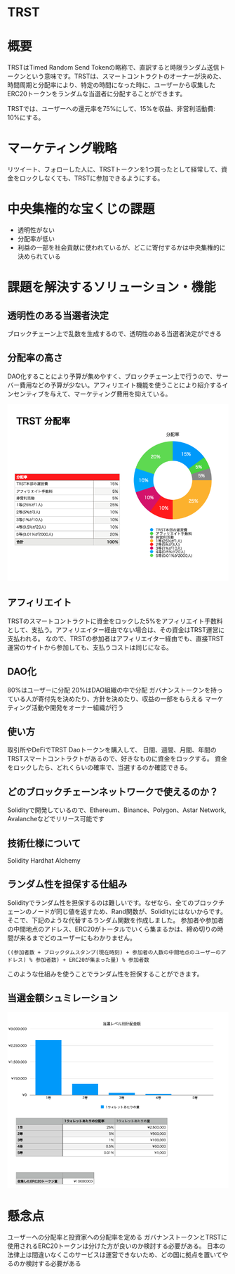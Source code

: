 # TRST

# 概要
TRSTはTimed Random Send Tokenの略称で、直訳すると時限ランダム送信トークンという意味です。TRSTは、スマートコントラクトのオーナーが決めた、時間周期と分配率により、特定の時間になった時に、ユーザーから収集したERC20トークンをランダムな当選者に分配することができます。

TRSTでは、ユーザーへの還元率を75%にして、15%を収益、非営利活動費: 10%にする。

# マーケティング戦略
リツイート、フォローした人に、TRSTトークンを1つ買ったとして経常して、資金をロックしなくても、TRSTに参加できるようにする。

# 中央集権的な宝くじの課題
- 透明性がない
- 分配率が低い
- 利益の一部を社会貢献に使われているが、どこに寄付するかは中央集権的に決められている

# 課題を解決するソリューション・機能
## 透明性のある当選者決定
ブロックチェーン上で乱数を生成するので、透明性のある当選者決定ができる

## 分配率の高さ
DAO化することにより予算が集めやすく、ブロックチェーン上で行うので、サーバー費用などの予算が少ない。アフィリエイト機能を使うことにより紹介するインセンティブを与えて、マーケティング費用を抑えている。

![](docs/img/sharing_ratio.png)

## アフィリエイト
TRSTのスマートコントラクトに資金をロックした5%をアフィリエイト手数料として、支払う。アフィリエイター経由でない場合は、その資金はTRST運営に支払われる。
なので、TRSTの参加者はアフィリエイター経由でも、直接TRST運営のサイトから参加しても、支払うコストは同じになる。

## DAO化
80%はユーザーに分配
20%はDAO組織の中で分配
ガバナンストークンを持っている人が寄付先を決めたり、方針を決めたり、収益の一部をもらえる
マーケティング活動や開発をオーナー組織が行う

## 使い方
取引所やDeFiでTRST Daoトークンを購入して、
日間、週間、月間、年間のTRSTスマートコントラクトがあるので、好きなものに資金をロックする。
資金をロックしたら、どれくらいの確率で、当選するのか確認できる。

## どのブロックチェーンネットワークで使えるのか？
Solidityで開発しているので、Ethereum、Binance、Polygon、Astar Network, Avalancheなどでリリース可能です

## 技術仕様について
Solidity
Hardhat
Alchemy

## ランダム性を担保する仕組み
Solidityでランダム性を担保するのは難しいです。なぜなら、全てのブロックチェーンのノードが同じ値を返すため、Rand関数が、Solidityにはないからです。
そこで、下記のような代替するランダム関数を作成しました。
参加者や参加者の中間地点のアドレス、ERC20がトータルでいくら集まるかは、締め切りの時間が来るまでどのユーザーにもわかりません。

```
((参加者数 + ブロックタムスタンプ(現在時刻) + 参加者の人数の中間地点のユーザーのアドレス) % 参加者数) + ERC20が集まった量) % 参加者数
```

このような仕組みを使うことでランダム性を担保することができます。

## 当選金額シュミレーション

![](docs/img/money_won.png)

# 懸念点
ユーザーへの分配率と投資家への分配率を定める
ガバナンストークンとTRSTに使用されるERC20トークンは分けた方が良いのか検討する必要がある。
日本の法律上は間違いなくこのサービスは運営できないため、どの国に拠点を置いてやるのか検討する必要がある